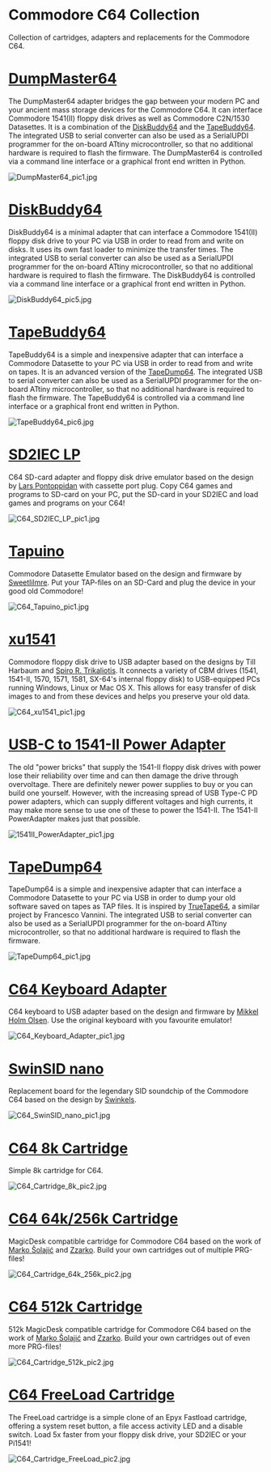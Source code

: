 # Commodore C64 Collection
Collection of cartridges, adapters and replacements for the Commodore C64.

# [DumpMaster64](https://github.com/wagiminator/C64-Collection/tree/master/C64_DumpMaster64)
The DumpMaster64 adapter bridges the gap between your modern PC and your ancient mass storage devices for the Commodore C64. It can interface Commodore 1541(II) floppy disk drives as well as Commodore C2N/1530 Datasettes. It is a combination of the [DiskBuddy64](https://github.com/wagiminator/C64-Collection/tree/master/C64_DiskBuddy64) and the [TapeBuddy64](https://github.com/wagiminator/C64-Collection/tree/master/C64_TapeBuddy64). The integrated USB to serial converter can also be used as a SerialUPDI programmer for the on-board ATtiny microcontroller, so that no additional hardware is required to flash the firmware. The DumpMaster64 is controlled via a command line interface or a graphical front end written in Python.

![DumpMaster64_pic1.jpg](https://raw.githubusercontent.com/wagiminator/C64-Collection/master/C64_DumpMaster64/documentation/DumpMaster64_pic1.jpg)

# [DiskBuddy64](https://github.com/wagiminator/C64-Collection/tree/master/C64_DiskBuddy64)
DiskBuddy64 is a minimal adapter that can interface a Commodore 1541(II) floppy disk drive to your PC via USB in order to read from and write on disks. It uses its own fast loader to minimize the transfer times. The integrated USB to serial converter can also be used as a SerialUPDI programmer for the on-board ATtiny microcontroller, so that no additional hardware is required to flash the firmware. The DiskBuddy64 is controlled via a command line interface or a graphical front end written in Python.

![DiskBuddy64_pic5.jpg](https://raw.githubusercontent.com/wagiminator/C64-Collection/master/C64_DiskBuddy64/documentation/DiskBuddy64_pic5.jpg)

# [TapeBuddy64](https://github.com/wagiminator/C64-Collection/tree/master/C64_TapeBuddy64)
TapeBuddy64 is a simple and inexpensive adapter that can interface a Commodore Datasette to your PC via USB in order to read from and write on tapes. It is an advanced version of the [TapeDump64](https://github.com/wagiminator/C64-Collection/tree/master/C64_TapeDump64). The integrated USB to serial converter can also be used as a SerialUPDI programmer for the on-board ATtiny microcontroller, so that no additional hardware is required to flash the firmware. The TapeBuddy64 is controlled via a command line interface or a graphical front end written in Python.

![TapeBuddy64_pic6.jpg](https://raw.githubusercontent.com/wagiminator/C64-Collection/master/C64_TapeBuddy64/documentation/TapeBuddy64_pic6.jpg)

# [SD2IEC LP](https://github.com/wagiminator/C64-Collection/tree/master/C64_SD2IEC_LP)
C64 SD-card adapter and floppy disk drive emulator based on the design by [Lars Pontoppidan](https://larsee.com/blog/2007/02/the-mmc2iec-device/) with cassette port plug. Copy C64 games and programs to SD-card on your PC, put the SD-card in your SD2IEC and load games and programs on your C64!

![C64_SD2IEC_LP_pic1.jpg](https://raw.githubusercontent.com/wagiminator/C64-Collection/master/C64_SD2IEC_LP/documentation/C64_SD2IEC_LP_pic1.jpg)

# [Tapuino](https://github.com/wagiminator/C64-Collection/tree/master/C64_Tapuino)
Commodore Datasette Emulator based on the design and firmware by [Sweetlilmre](https://github.com/sweetlilmre/tapuino). Put your TAP-files on an SD-Card and plug the device in your good old Commodore!

![C64_Tapuino_pic1.jpg](https://raw.githubusercontent.com/wagiminator/C64-Collection/master/C64_Tapuino/documentation/C64_Tapuino_pic1.jpg)

# [xu1541](https://github.com/wagiminator/C64-Collection/tree/master/C64_xu1541)
Commodore floppy disk drive to USB adapter based on the designs by Till Harbaum and [Spiro R. Trikaliotis](https://spiro.trikaliotis.net/xu1541). It connects a variety of CBM drives (1541, 1541-II, 1570, 1571, 1581, SX-64's internal floppy disk) to USB-equipped PCs running Windows, Linux or Mac OS X. This allows for easy transfer of disk images to and from these devices and helps you preserve your old data.

![C64_xu1541_pic1.jpg](https://raw.githubusercontent.com/wagiminator/C64-Collection/master/C64_xu1541/documentation/C64_xu1541_pic1.jpg)

# [USB-C to 1541-II Power Adapter](https://github.com/wagiminator/C64-Collection/tree/master/C64_1541II_PowerAdapter)
The old "power bricks" that supply the 1541-II floppy disk drives with power lose their reliability over time and can then damage the drive through overvoltage. There are definitely newer power supplies to buy or you can build one yourself. However, with the increasing spread of USB Type-C PD power adapters, which can supply different voltages and high currents, it may make more sense to use one of these to power the 1541-II. The 1541-II PowerAdapter makes just that possible.

![1541II_PowerAdapter_pic1.jpg](https://raw.githubusercontent.com/wagiminator/C64-Collection/master/C64_1541II_PowerAdapter/documentation/1541II_PowerAdapter_pic1.jpg)

# [TapeDump64](https://github.com/wagiminator/C64-Collection/tree/master/C64_TapeDump64)
TapeDump64 is a simple and inexpensive adapter that can interface a Commodore Datasette to your PC via USB in order to dump your old software saved on tapes as TAP files. It is inspired by [TrueTape64](https://github.com/francescovannini/truetape64), a similar project by Francesco Vannini. The integrated USB to serial converter can also be used as a SerialUPDI programmer for the on-board ATtiny microcontroller, so that no additional hardware is required to flash the firmware.

![TapeDump64_pic1.jpg](https://raw.githubusercontent.com/wagiminator/C64-Collection/master/C64_TapeDump64/documentation/TapeDump64_pic1.jpg)

# [C64 Keyboard Adapter](https://github.com/wagiminator/C64-Collection/tree/master/C64_Keyboard_Adapter)
C64 keyboard to USB adapter based on the design and firmware by [Mikkel Holm Olsen](https://symlink.dk/projects/c64key/). Use the original keyboard with you favourite emulator!

![C64_Keyboard_Adapter_pic1.jpg](https://raw.githubusercontent.com/wagiminator/C64-Collection/master/C64_Keyboard_Adapter/documentation/C64_Keyboard_Adapter_pic1.jpg)

# [SwinSID nano](https://github.com/wagiminator/C64-Collection/tree/master/C64_SwinSID_nano)
Replacement board for the legendary SID soundchip of the Commodore C64 based on the design by [Swinkels](http://www.swinkels.tvtom.pl/swinsid/).

![C64_SwinSID_nano_pic1.jpg](https://raw.githubusercontent.com/wagiminator/C64-Collection/master/C64_SwinSID_nano/documentation/C64_SwinSID_nano_pic1.jpg)

# [C64 8k Cartridge](https://github.com/wagiminator/C64-Collection/tree/master/C64_Cartridge_8k)
Simple 8k cartridge for C64.

![C64_Cartridge_8k_pic2.jpg](https://raw.githubusercontent.com/wagiminator/C64-Collection/master/C64_Cartridge_8k/documentation/C64_Cartridge_8k_pic2.jpg)

# [C64 64k/256k Cartridge](https://github.com/wagiminator/C64-Collection/tree/master/C64_Cartridge_64k_256k)
MagicDesk compatible cartridge for Commodore C64 based on the work of [Marko Šolajić](https://github.com/msolajic/c64-magic-desk-512k) and [Zzarko](https://bitbucket.org/zzarko/magic-desk-cartridge-generator/src/master/). Build your own cartridges out of multiple PRG-files!

![C64_Cartridge_64k_256k_pic2.jpg](https://raw.githubusercontent.com/wagiminator/C64-Collection/master/C64_Cartridge_64k_256k/documentation/C64_Cartridge_64k_256k_pic2.jpg)

# [C64 512k Cartridge](https://github.com/wagiminator/C64-Collection/tree/master/C64_Cartridge_512k)
512k MagicDesk compatible cartridge for Commodore C64 based on the work of [Marko Šolajić](https://github.com/msolajic/c64-magic-desk-512k) and [Zzarko](https://bitbucket.org/zzarko/magic-desk-cartridge-generator/src/master/). Build your own cartridges out of even more PRG-files!

![C64_Cartridge_512k_pic2.jpg](https://raw.githubusercontent.com/wagiminator/C64-Collection/master/C64_Cartridge_512k/documentation/C64_Cartridge_512k_pic2.jpg)

# [C64 FreeLoad Cartridge](https://github.com/wagiminator/C64-Collection/tree/master/C64_Cartridge_FreeLoad)
The FreeLoad cartridge is a simple clone of an Epyx Fastload cartridge, offering a system reset button, a file access activity LED and a disable switch. Load 5x faster from your floppy disk drive, your SD2IEC or your Pi1541!

![C64_Cartridge_FreeLoad_pic2.jpg](https://raw.githubusercontent.com/wagiminator/C64-Collection/master/C64_Cartridge_FreeLoad/documentation/C64_Cartridge_FreeLoad_pic2.jpg)
